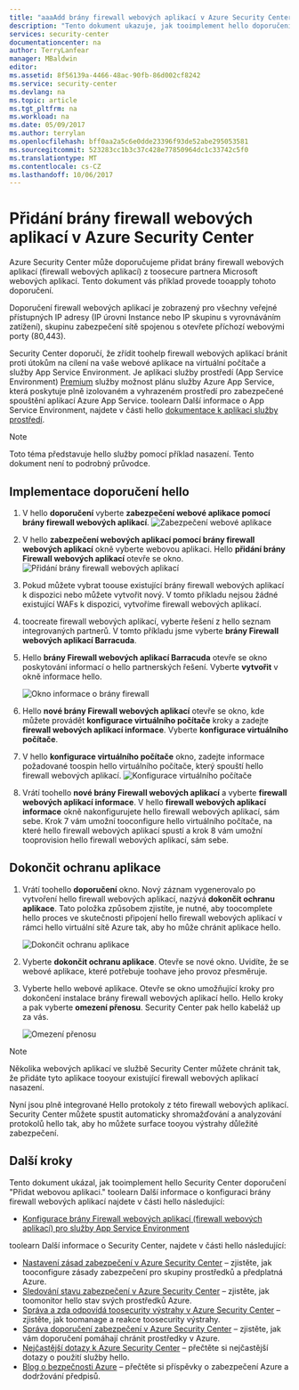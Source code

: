 ```yaml
---
title: "aaaAdd brány firewall webových aplikací v Azure Security Center | Microsoft Docs"
description: "Tento dokument ukazuje, jak tooimplement hello doporučení služby Azure Security Center ** přidat webové aplikace brány firewall ** a ** dokončení ochrany aplikace **."
services: security-center
documentationcenter: na
author: TerryLanfear
manager: MBaldwin
editor: 
ms.assetid: 8f56139a-4466-48ac-90fb-86d002cf8242
ms.service: security-center
ms.devlang: na
ms.topic: article
ms.tgt_pltfrm: na
ms.workload: na
ms.date: 05/09/2017
ms.author: terrylan
ms.openlocfilehash: bff0aa2a5c6e0dde23396f93de52abe295053581
ms.sourcegitcommit: 523283cc1b3c37c428e77850964dc1c33742c5f0
ms.translationtype: MT
ms.contentlocale: cs-CZ
ms.lasthandoff: 10/06/2017
---
```

# <a name="add-a-web-application-firewall-in-azure-security-center"></a>Přidání brány firewall webových aplikací v Azure Security Center
Azure Security Center může doporučujeme přidat brány firewall webových aplikací (firewall webových aplikací) z toosecure partnera Microsoft webových aplikací. Tento dokument vás příklad provede tooapply tohoto doporučení.

Doporučení firewall webových aplikací je zobrazený pro všechny veřejné přístupných IP adresy (IP úrovni Instance nebo IP skupinu s vyrovnáváním zatížení), skupinu zabezpečení sítě spojenou s otevřete příchozí webovými porty (80,443).

Security Center doporučí, že zřídit toohelp firewall webových aplikací bránit proti útokům na cílení na vaše webové aplikace na virtuální počítače a služby App Service Environment. Je aplikaci služby prostředí (App Service Environment) [Premium](https://azure.microsoft.com/pricing/details/app-service/) služby možnost plánu služby Azure App Service, která poskytuje plně izolovaném a vyhrazeném prostředí pro zabezpečené spouštění aplikací Azure App Service. toolearn Další informace o App Service Environment, najdete v části hello [dokumentace k aplikaci služby prostředí](../app-service/app-service-app-service-environments-readme.md).

> [!NOTE]
> Toto téma představuje hello služby pomocí příklad nasazení.  Tento dokument není to podrobný průvodce.
>
>

## <a name="implement-hello-recommendation"></a>Implementace doporučení hello
1. V hello **doporučení** vyberte **zabezpečení webové aplikace pomocí brány firewall webových aplikací**.
   ![Zabezpečení webové aplikace][1]
2. V hello **zabezpečení webových aplikací pomocí brány firewall webových aplikací** okně vyberte webovou aplikaci. Hello **přidání brány Firewall webových aplikací** otevře se okno.
   ![Přidání brány firewall webových aplikací][2]
3. Pokud můžete vybrat toouse existující brány firewall webových aplikací k dispozici nebo můžete vytvořit nový. V tomto příkladu nejsou žádné existující WAFs k dispozici, vytvoříme firewall webových aplikací.
4. toocreate firewall webových aplikací, vyberte řešení z hello seznam integrovaných partnerů. V tomto příkladu jsme vyberte **brány Firewall webových aplikací Barracuda**.
5. Hello **brány Firewall webových aplikací Barracuda** otevře se okno poskytování informací o hello partnerských řešení. Vyberte **vytvořit** v okně informace hello.

   ![Okno informace o brány firewall][3]

6. Hello **nové brány Firewall webových aplikací** otevře se okno, kde můžete provádět **konfigurace virtuálního počítače** kroky a zadejte **firewall webových aplikací informace**. Vyberte **konfigurace virtuálního počítače**.
7. V hello **konfigurace virtuálního počítače** okno, zadejte informace požadované toospin hello virtuálního počítače, který spouští hello firewall webových aplikací.
   ![Konfigurace virtuálního počítače][4]
8. Vrátí toohello **nové brány Firewall webových aplikací** a vyberte **firewall webových aplikací informace**. V hello **firewall webových aplikací informace** okně nakonfigurujete hello firewall webových aplikací, sám sebe. Krok 7 vám umožní tooconfigure hello virtuálního počítače, na které hello firewall webových aplikací spustí a krok 8 vám umožní tooprovision hello firewall webových aplikací, sám sebe.

## <a name="finalize-application-protection"></a>Dokončit ochranu aplikace
1. Vrátí toohello **doporučení** okno. Nový záznam vygenerovalo po vytvoření hello firewall webových aplikací, nazývá **dokončit ochranu aplikace**. Tato položka způsobem zjistíte, je nutné, aby toocomplete hello proces ve skutečnosti připojení hello firewall webových aplikací v rámci hello virtuální sítě Azure tak, aby ho může chránit aplikace hello.

   ![Dokončit ochranu aplikace][5]

2. Vyberte **dokončit ochranu aplikace**. Otevře se nové okno. Uvidíte, že se webové aplikace, které potřebuje toohave jeho provoz přesměruje.
3. Vyberte hello webové aplikace. Otevře se okno umožňující kroky pro dokončení instalace brány firewall webových aplikací hello. Hello kroky a pak vyberte **omezení přenosu**. Security Center pak hello kabeláž up za vás.

   ![Omezení přenosu][6]

> [!NOTE]
> Několika webových aplikací ve službě Security Center můžete chránit tak, že přidáte tyto aplikace tooyour existující firewall webových aplikací nasazení.
>
>

Nyní jsou plně integrované Hello protokoly z této firewall webových aplikací. Security Center můžete spustit automaticky shromažďování a analyzování protokolů hello tak, aby ho můžete surface tooyou výstrahy důležité zabezpečení.

## <a name="next-steps"></a>Další kroky
Tento dokument ukázal, jak tooimplement hello Security Center doporučení "Přidat webovou aplikaci." toolearn Další informace o konfiguraci brány firewall webových aplikací najdete v části hello následující:

* [Konfigurace brány Firewall webových aplikací (firewall webových aplikací) pro služby App Service Environment](../app-service-web/app-service-app-service-environment-web-application-firewall.md)

toolearn Další informace o Security Center, najdete v části hello následující:

* [Nastavení zásad zabezpečení v Azure Security Center](security-center-policies.md) – zjistěte, jak tooconfigure zásady zabezpečení pro skupiny prostředků a předplatná Azure.
* [Sledování stavu zabezpečení v Azure Security Center](security-center-monitoring.md) – zjistěte, jak toomonitor hello stav svých prostředků Azure.
* [Správa a zda odpovídá toosecurity výstrahy v Azure Security Center](security-center-managing-and-responding-alerts.md) – zjistěte, jak toomanage a reakce toosecurity výstrahy.
* [Správa doporučení zabezpečení v Azure Security Center](security-center-recommendations.md) – zjistěte, jak vám doporučení pomáhají chránit prostředky v Azure.
* [Nejčastější dotazy k Azure Security Center](security-center-faq.md) – přečtěte si nejčastější dotazy o použití služby hello.
* [Blog o bezpečnosti Azure](http://blogs.msdn.com/b/azuresecurity/) – přečtěte si příspěvky o zabezpečení Azure a dodržování předpisů.

<!--Image references-->
[1]: ./media/security-center-add-web-application-firewall/secure-web-application.png
[2]:./media/security-center-add-web-application-firewall/add-a-waf.png
[3]: ./media/security-center-add-web-application-firewall/info-blade.png
[4]: ./media/security-center-add-web-application-firewall/select-vm-config.png
[5]: ./media/security-center-add-web-application-firewall/finalize-waf.png
[6]: ./media/security-center-add-web-application-firewall/restrict-traffic.png
